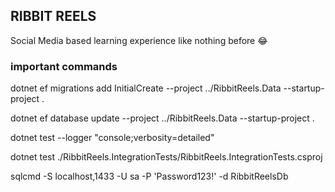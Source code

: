 ## RIBBIT REELS

Social Media based learning experience like nothing before 😂


### important commands
dotnet ef migrations add InitialCreate --project ../RibbitReels.Data --startup-project .

dotnet ef database update --project ../RibbitReels.Data --startup-project .

 dotnet test --logger "console;verbosity=detailed"

 dotnet test ./RibbitReels.IntegrationTests/RibbitReels.IntegrationTests.csproj

 sqlcmd -S localhost,1433 -U sa -P 'Password123!' -d RibbitReelsDb